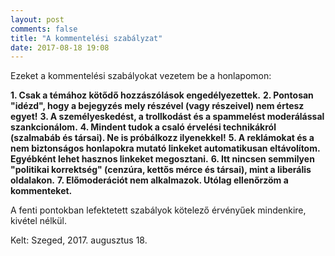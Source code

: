 ```yaml
---
layout: post
comments: false
title: "A kommentelési szabályzat"
date: 2017-08-18 19:08
---
```


Ezeket a kommentelési szabályokat vezetem be a honlapomon:


**1. Csak a témához kötődő hozzászólások engedélyezettek.**
**2. Pontosan "idézd", hogy a bejegyzés mely részével (vagy részeivel) nem értesz egyet!**
**3. A személyeskedést, a trollkodást és a spammelést moderálással szankcionálom.**
**4. Mindent tudok a csaló érvelési technikákról (szalmabáb és társai). Ne is próbálkozz ilyenekkel!**
**5. A reklámokat és a nem biztonságos honlapokra mutató linkeket automatikusan eltávolítom. Egyébként lehet hasznos linkeket megosztani.**
**6. Itt nincsen semmilyen "politikai korrektség" (cenzúra, kettős mérce és társai), mint a liberális oldalakon.**
**7. Előmoderációt nem alkalmazok. Utólag ellenőrzöm a kommenteket.**


A fenti pontokban lefektetett szabályok kötelező érvényűek mindenkire, kivétel nélkül.


Kelt: Szeged, 2017. augusztus 18.
